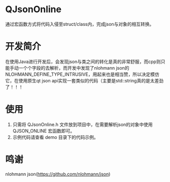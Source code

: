 # QJsonOnline
通过宏函数方式将代码入侵至struct/class内，完成json与对象的相互转换。

# 开发简介
在使用Java进行开发后，会发现json与类之间的转化是真的非常舒服，而cpp则只能手动一个个字段的去解析，而开发中发现了nlohmann json的NLOHMANN_DEFINE_TYPE_INTRUSIVE，用起来也是相当赞，所以决定模仿它，在使用原生qt json api实现一套类似的代码（主要是std::string真的是太差劲了！！！

# 使用
1. 只需将 QJsonOnline.h 文件放到项目中，在需要解析json的对象中使用 QJSON_ONLINE 宏函数即可。
2. 示例代码请查看 demo 目录下的代码示例。

# 鸣谢
nlohmann json(https://github.com/nlohmann/json)
